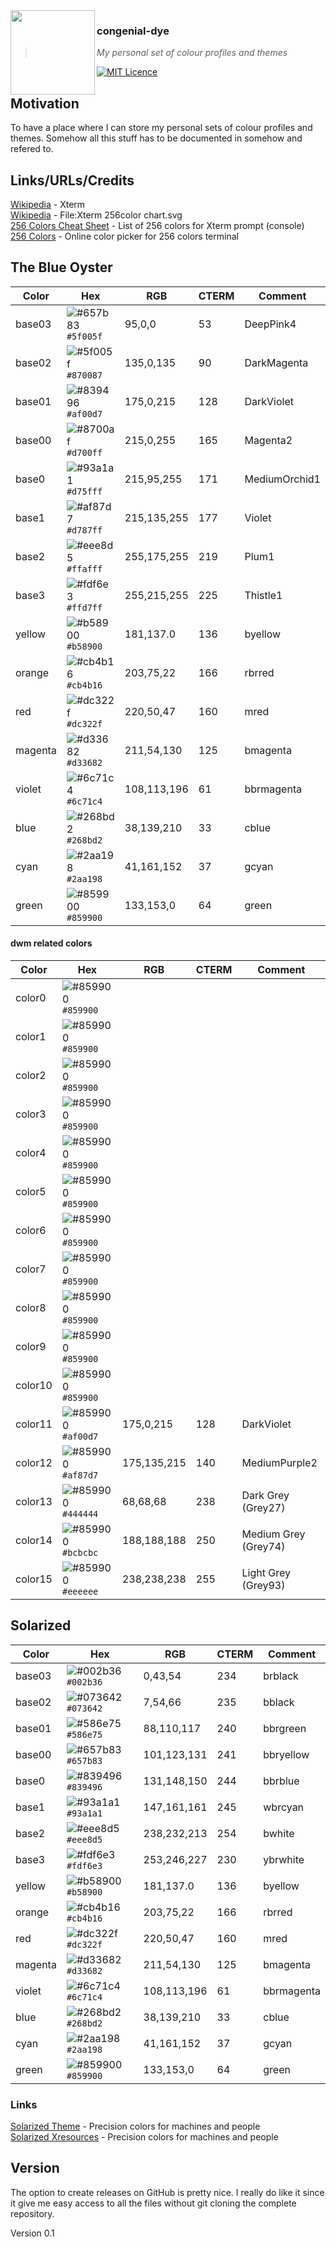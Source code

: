 <img src="https://wiewaldi.github.io/images-n-badges/images/RZ-Amper_Logo_135x135.png" align="left" width="135px" height="135px" />

### congenial-dye
> *My personal set of colour profiles and themes*

[![MIT Licence](https://wiewaldi.github.io/images-n-badges/badges/licence_mit.svg)](https://opensource.org/licenses/mit-license.php)

## Motivation
To have a place where I can store my personal sets of colour profiles and
themes. Somehow all this stuff has to be documented in somehow and refered to.

## Links/URLs/Credits  
[Wikipedia](https://en.wikipedia.org/wiki/Xterm) - Xterm  
[Wikipedia](https://en.wikipedia.org/wiki/File:Xterm_256color_chart.svg) - File:Xterm 256color chart.svg  
[256 Colors Cheat Sheet](https://www.ditig.com/256-colors-cheat-sheet) - List of 256 colors for Xterm prompt (console)  
[256 Colors](https://michurin.github.io/xterm256-color-picker/) - Online color picker for 256 colors terminal  

## The Blue Oyster
| Color   | Hex                                                                    | RGB         | CTERM | Comment       |
|---------|------------------------------------------------------------------------|-------------|-------|---------------|
| base03  | ![#657b83](https://via.placeholder.com/15/5f005f/5f005f.png) `#5f005f` | 95,0,0      | 53    | DeepPink4     |
| base02  | ![#5f005f](https://via.placeholder.com/15/870087/870087.png) `#870087` | 135,0,135   | 90    | DarkMagenta   |
| base01  | ![#839496](https://via.placeholder.com/15/af00d7/af00d7.png) `#af00d7` | 175,0,215   | 128   | DarkViolet    |
| base00  | ![#8700af](https://via.placeholder.com/15/d700ff/d700ff.png) `#d700ff` | 215,0,255   | 165   | Magenta2      |
| base0   | ![#93a1a1](https://via.placeholder.com/15/d75fff/d75fff.png) `#d75fff` | 215,95,255  | 171   | MediumOrchid1 |
| base1   | ![#af87d7](https://via.placeholder.com/15/d787ff/d787ff.png) `#d787ff` | 215,135,255 | 177   | Violet        |
| base2   | ![#eee8d5](https://via.placeholder.com/15/ffafff/ffafff.png) `#ffafff` | 255,175,255 | 219   | Plum1         |
| base3   | ![#fdf6e3](https://via.placeholder.com/15/ffd7ff/ffd7ff.png) `#ffd7ff` | 255,215,255 | 225   | Thistle1      |
| yellow  | ![#b58900](https://via.placeholder.com/15/b58900/b58900.png) `#b58900` | 181,137.0   | 136   | byellow       |
| orange  | ![#cb4b16](https://via.placeholder.com/15/cb4b16/cb4b16.png) `#cb4b16` | 203,75,22   | 166   | rbrred        |
| red     | ![#dc322f](https://via.placeholder.com/15/dc322f/dc322f.png) `#dc322f` | 220,50,47   | 160   | mred          |
| magenta | ![#d33682](https://via.placeholder.com/15/d33682/d33682.png) `#d33682` | 211,54,130  | 125   | bmagenta      |
| violet  | ![#6c71c4](https://via.placeholder.com/15/6c71c4/6c71c4.png) `#6c71c4` | 108,113,196 | 61    | bbrmagenta    |
| blue    | ![#268bd2](https://via.placeholder.com/15/268bd2/268bd2.png) `#268bd2` | 38,139,210  | 33    | cblue         |
| cyan    | ![#2aa198](https://via.placeholder.com/15/2aa198/2aa198.png) `#2aa198` | 41,161,152  | 37    | gcyan         |
| green   | ![#859900](https://via.placeholder.com/15/859900/859900.png) `#859900` | 133,153,0   | 64    | green         |

#### dwm related colors
| Color   | Hex                                                                    | RGB         | CTERM | Comment              |
|---------|------------------------------------------------------------------------|-------------|-------|----------------------|
| color0  | ![#859900](https://via.placeholder.com/15/859900/859900.png) `#859900` |             |       |                      |
| color1  | ![#859900](https://via.placeholder.com/15/859900/859900.png) `#859900` |             |       |                      |
| color2  | ![#859900](https://via.placeholder.com/15/859900/859900.png) `#859900` |             |       |                      |
| color3  | ![#859900](https://via.placeholder.com/15/859900/859900.png) `#859900` |             |       |                      |
| color4  | ![#859900](https://via.placeholder.com/15/859900/859900.png) `#859900` |             |       |                      |
| color5  | ![#859900](https://via.placeholder.com/15/859900/859900.png) `#859900` |             |       |                      |
| color6  | ![#859900](https://via.placeholder.com/15/859900/859900.png) `#859900` |             |       |                      |
| color7  | ![#859900](https://via.placeholder.com/15/859900/859900.png) `#859900` |             |       |                      |
| color8  | ![#859900](https://via.placeholder.com/15/859900/859900.png) `#859900` |             |       |                      |
| color9  | ![#859900](https://via.placeholder.com/15/859900/859900.png) `#859900` |             |       |                      |
| color10 | ![#859900](https://via.placeholder.com/15/859900/859900.png) `#859900` |             |       |                      |
| color11 | ![#859900](https://via.placeholder.com/15/af00d7/af00d7.png) `#af00d7` | 175,0,215   | 128   | DarkViolet           |
| color12 | ![#859900](https://via.placeholder.com/15/af87d7/af87d7.png) `#af87d7` | 175,135,215 | 140   | MediumPurple2        |
| color13 | ![#859900](https://via.placeholder.com/15/444444/444444.png) `#444444` | 68,68,68    | 238   | Dark Grey (Grey27)   |
| color14 | ![#859900](https://via.placeholder.com/15/bcbcbc/bcbcbc.png) `#bcbcbc` | 188,188,188 | 250   | Medium Grey (Grey74) |
| color15 | ![#859900](https://via.placeholder.com/15/eeeeee/eeeeee.png) `#eeeeee` | 238,238,238 | 255   | Light Grey (Grey93)  |



## Solarized
| Color   | Hex                                                                    | RGB         | CTERM | Comment    |
|---------|------------------------------------------------------------------------|-------------|-------|------------|
| base03  | ![#002b36](https://via.placeholder.com/15/002b36/002b36.png) `#002b36` | 0,43,54     | 234   | brblack    |
| base02  | ![#073642](https://via.placeholder.com/15/073642/073642.png) `#073642` | 7,54,66     | 235   | bblack     |
| base01  | ![#586e75](https://via.placeholder.com/15/586e75/586e75.png) `#586e75` | 88,110,117  | 240   | bbrgreen   |
| base00  | ![#657b83](https://via.placeholder.com/15/657b83/657b83.png) `#657b83` | 101,123,131 | 241   | bbryellow  |
| base0   | ![#839496](https://via.placeholder.com/15/839496/839496.png) `#839496` | 131,148,150 | 244   | bbrblue    |
| base1   | ![#93a1a1](https://via.placeholder.com/15/93a1a1/93a1a1.png) `#93a1a1` | 147,161,161 | 245   | wbrcyan    |
| base2   | ![#eee8d5](https://via.placeholder.com/15/eee8d5/eee8d5.png) `#eee8d5` | 238,232,213 | 254   | bwhite     |
| base3   | ![#fdf6e3](https://via.placeholder.com/15/fdf6e3/fdf6e3.png) `#fdf6e3` | 253,246,227 | 230   | ybrwhite   |
| yellow  | ![#b58900](https://via.placeholder.com/15/b58900/b58900.png) `#b58900` | 181,137.0   | 136   | byellow    |
| orange  | ![#cb4b16](https://via.placeholder.com/15/cb4b16/cb4b16.png) `#cb4b16` | 203,75,22   | 166   | rbrred     |
| red     | ![#dc322f](https://via.placeholder.com/15/dc322f/dc322f.png) `#dc322f` | 220,50,47   | 160   | mred       |
| magenta | ![#d33682](https://via.placeholder.com/15/d33682/d33682.png) `#d33682` | 211,54,130  | 125   | bmagenta   |
| violet  | ![#6c71c4](https://via.placeholder.com/15/6c71c4/6c71c4.png) `#6c71c4` | 108,113,196 | 61    | bbrmagenta |
| blue    | ![#268bd2](https://via.placeholder.com/15/268bd2/268bd2.png) `#268bd2` | 38,139,210  | 33    | cblue      |
| cyan    | ![#2aa198](https://via.placeholder.com/15/2aa198/2aa198.png) `#2aa198` | 41,161,152  | 37    | gcyan      |
| green   | ![#859900](https://via.placeholder.com/15/859900/859900.png) `#859900` | 133,153,0   | 64    | green      |

### Links
[Solarized Theme](https://github.com/altercation/solarized) - Precision colors for machines and people  
[Solarized Xresources](https://github.com/solarized/xresources) - Precision colors for machines and people  

## Version
The option to create releases on GitHub is pretty nice. I really do like it
since it give me easy access to all the files without git cloning the complete
repository.  

Version 0.1
